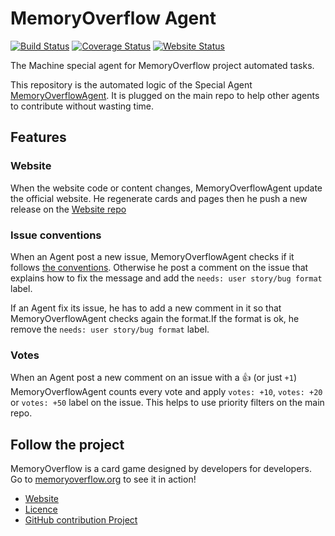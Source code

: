 # MemoryOverflow Agent

[![Build Status](https://travis-ci.org/CodeCorico/MemoryOverflow-agent.svg)](https://travis-ci.org/CodeCorico/MemoryOverflow-agent)
[![Coverage Status](https://img.shields.io/coveralls/CodeCorico/MemoryOverflow-agent.svg)](https://coveralls.io/r/CodeCorico/MemoryOverflow-agent)
[![Website Status](http://agent.memoryoverflow.org/status.svg)](https://github.com/CodeCorico/MemoryOverflow-website)

The Machine special agent for MemoryOverflow project automated tasks.

This repository is the automated logic of the Special Agent [MemoryOverflowAgent](https://github.com/MemoryOverflowAgent). It is plugged on the main repo to help other agents to contribute without wasting time.

## Features

### Website

When the website code or content changes, MemoryOverflowAgent update the official website. He regenerate cards and pages then he push a new release on the [Website repo](https://github.com/CodeCorico/MemoryOverflow-website)

### Issue conventions

When an Agent post a new issue, MemoryOverflowAgent checks if it follows [the conventions](https://github.com/CodeCorico/MemoryOverflow/blob/master/CONTRIBUTING.md). Otherwise he post a comment on the issue that explains how to fix the message and add the `needs: user story/bug format` label.

If an Agent fix its issue, he has to add a new comment in it so that MemoryOverflowAgent checks again the format.If the format is ok, he remove the `needs: user story/bug format` label.

### Votes

When an Agent post a new comment on an issue with a :+1: (or just `+1`) MemoryOverflowAgent counts every vote and apply `votes: +10`, `votes: +20` or `votes: +50` label on the issue. This helps to use priority filters on the main repo.

## Follow the project

MemoryOverflow is a card game designed by developers for developers. Go to [memoryoverflow.org](http://memoryoverflow.org) to see it in action!

* [Website](http://memoryoverflow.org)
* [Licence](https://github.com/CodeCorico/MemoryOverflow-website/blob/master/LICENSE)
* [GitHub contribution Project](https://github.com/CodeCorico/MemoryOverflow)
